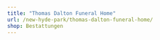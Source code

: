 ```yaml
---
title: "Thomas Dalton Funeral Home"
url: /new-hyde-park/thomas-dalton-funeral-home/
shop: Bestattungen
---
```

